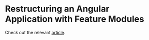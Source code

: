 # Restructuring an Angular Application with Feature Modules
Check out the relevant [article](http://nitayneeman.com/posts/restructuring-an-angular-application-with-feature-modules).

